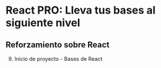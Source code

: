 
# React PRO: Lleva tus bases al siguiente nivel
## Reforzamiento sobre React

9. Inicio de proyecto - Bases de React
